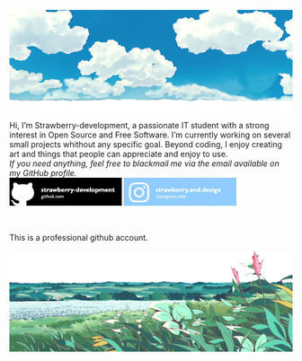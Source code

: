 ![head.png](https://github.com/strawberry-development/strawberry-development/blob/main/header.png)


Hi, I’m Strawberry-development, a passionate IT student with a strong interest in Open Source and Free Software. I’m currently working on several small projects whithout any specific goal. Beyond coding, I enjoy creating art and things that people can appreciate and enjoy to use.
<br><em>If you need anything, feel free to blackmail me via the email available on my GitHub profile.</em><br>
<a href="https://github.com/strawberry-development"><img src="https://github.com/strawberry-development/strawberry-development/blob/main/github-banner.png" style="width: 200px; height: auto;" /></a>
<a href="https://www.instagram.com/strawberry.and.design/"><img src="https://github.com/strawberry-development/strawberry-development/blob/main/instagram-banner.png" style="width: 200px; height: auto;" /></a>

<br>

This is a professional github account.

![footer.png](https://github.com/strawberry-development/strawberry-development/blob/main/footer.png)
